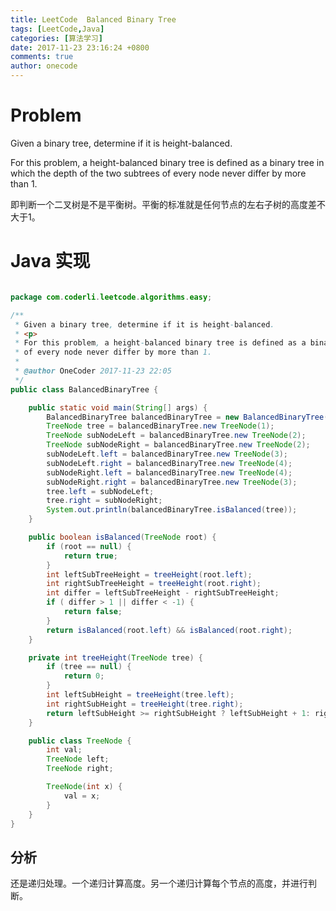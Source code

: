 ```yaml
---
title: LeetCode  Balanced Binary Tree
tags: [LeetCode,Java]
categories: [算法学习]
date: 2017-11-23 23:16:24 +0800
comments: true
author: onecode
---
```

# Problem

Given a binary tree, determine if it is height-balanced.

For this problem, a height-balanced binary tree is defined as a binary tree in which the depth of the two subtrees of every node never differ by more than 1.

即判断一个二叉树是不是平衡树。平衡的标准就是任何节点的左右子树的高度差不大于1。

<!--break-->

# Java 实现

``` java

package com.coderli.leetcode.algorithms.easy;

/**
 * Given a binary tree, determine if it is height-balanced.
 * <p>
 * For this problem, a height-balanced binary tree is defined as a binary tree in which the depth of the two subtrees
 * of every node never differ by more than 1.
 *
 * @author OneCoder 2017-11-23 22:05
 */
public class BalancedBinaryTree {

    public static void main(String[] args) {
        BalancedBinaryTree balancedBinaryTree = new BalancedBinaryTree();
        TreeNode tree = balancedBinaryTree.new TreeNode(1);
        TreeNode subNodeLeft = balancedBinaryTree.new TreeNode(2);
        TreeNode subNodeRight = balancedBinaryTree.new TreeNode(2);
        subNodeLeft.left = balancedBinaryTree.new TreeNode(3);
        subNodeLeft.right = balancedBinaryTree.new TreeNode(4);
        subNodeRight.left = balancedBinaryTree.new TreeNode(4);
        subNodeRight.right = balancedBinaryTree.new TreeNode(3);
        tree.left = subNodeLeft;
        tree.right = subNodeRight;
        System.out.println(balancedBinaryTree.isBalanced(tree));
    }

    public boolean isBalanced(TreeNode root) {
        if (root == null) {
            return true;
        }
        int leftSubTreeHeight = treeHeight(root.left);
        int rightSubTreeHeight = treeHeight(root.right);
        int differ = leftSubTreeHeight - rightSubTreeHeight;
        if ( differ > 1 || differ < -1) {
            return false;
        }
        return isBalanced(root.left) && isBalanced(root.right);
    }

    private int treeHeight(TreeNode tree) {
        if (tree == null) {
            return 0;
        }
        int leftSubHeight = treeHeight(tree.left);
        int rightSubHeight = treeHeight(tree.right);
        return leftSubHeight >= rightSubHeight ? leftSubHeight + 1: rightSubHeight + 1;
    }

    public class TreeNode {
        int val;
        TreeNode left;
        TreeNode right;

        TreeNode(int x) {
            val = x;
        }
    }
}


```

## 分析

还是递归处理。一个递归计算高度。另一个递归计算每个节点的高度，并进行判断。